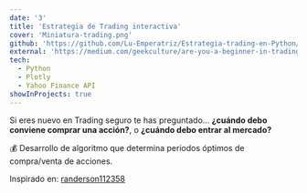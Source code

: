 ```yaml
---
date: '3'
title: 'Estrategia de Trading interactiva'
cover: 'Miniatura-trading.png'
github: 'https://github.com/Lu-Emperatriz/Estrategia-trading-en-Python/blob/main/3-Proj-Trading-SPN-STOC.ipynb'
external: 'https://medium.com/geekculture/are-you-a-beginner-in-trading-build-your-first-trading-strategy-with-python-95fef3b313ab'
tech:
  - Python
  - Plotly
  - Yahoo Finance API
showInProjects: true
---
```


Si eres nuevo en Trading seguro te has preguntado... **¿cuándo debo conviene comprar una acción?**, o **¿cuándo debo entrar al mercado?**

💰 Desarrollo de algoritmo que determina periodos óptimos de compra/venta de acciones.

Inspirado en: [randerson112358](https://randerson112358.medium.com/)
